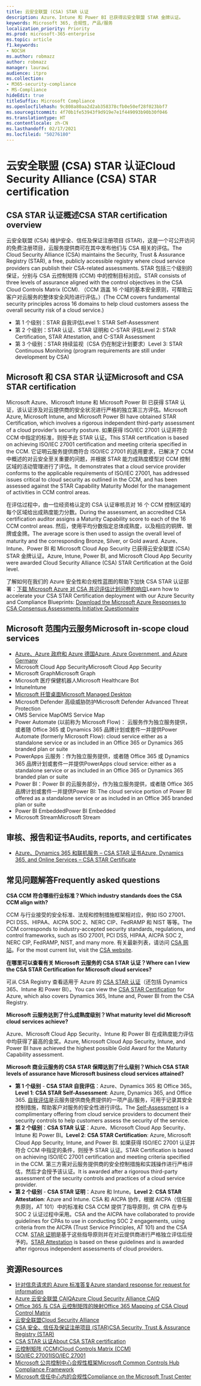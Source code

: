 ```yaml
---
title: 云安全联盟 (CSA) STAR 认证
description: Azure、Intune 和 Power BI 已获得云安全联盟 STAR 金牌认证。
keywords: Microsoft 365, 合规性, 产品/服务
localization_priority: Priority
ms.prod: microsoft-365-enterprise
ms.topic: article
f1.keywords:
- NOCSH
ms.author: robmazz
author: robmazz
manager: laurawi
audience: itpro
ms.collection:
- M365-security-compliance
- MS-Compliance
hideEdit: true
titleSuffix: Microsoft Compliance
ms.openlocfilehash: 9c808a80aa2d2ab358378cfb0e50ef28f023bbf7
ms.sourcegitcommit: 4f70b1fe53943f9d919e7e1f449093b90b30f046
ms.translationtype: HT
ms.contentlocale: zh-CN
ms.lasthandoff: 02/17/2021
ms.locfileid: "50276180"
---
```

# <a name="cloud-security-alliance-csa-star-certification"></a><span data-ttu-id="f1609-104">云安全联盟 (CSA) STAR 认证</span><span class="sxs-lookup"><span data-stu-id="f1609-104">Cloud Security Alliance (CSA) STAR certification</span></span>

## <a name="csa-star-certification-overview"></a><span data-ttu-id="f1609-105">CSA STAR 认证概述</span><span class="sxs-lookup"><span data-stu-id="f1609-105">CSA STAR certification overview</span></span>

<span data-ttu-id="f1609-106">云安全联盟 (CSA) 维护安全、信任及保证注册项目 (STAR)，这是一个可公开访问的免费注册项目，云服务提供商可在其中发布他们与 CSA 相关的评估。</span><span class="sxs-lookup"><span data-stu-id="f1609-106">The Cloud Security Alliance (CSA) maintains the Security, Trust & Assurance Registry (STAR), a free, publicly accessible registry where cloud service providers can publish their CSA-related assessments.</span></span> <span data-ttu-id="f1609-107">STAR 包括三个级别的保证，分别与 CSA 云控制矩阵 (CCM) 中的控制目标对应。</span><span class="sxs-lookup"><span data-stu-id="f1609-107">STAR consists of three levels of assurance aligned with the control objectives in the CSA Cloud Controls Matrix (CCM).</span></span> <span data-ttu-id="f1609-108">（CCM 涵盖 16 个域的基本安全原则，可帮助云客户对云服务的整体安全风险进行评估。）</span><span class="sxs-lookup"><span data-stu-id="f1609-108">(The CCM covers fundamental security principles across 16 domains to help cloud customers assess the overall security risk of a cloud service.)</span></span>

- <span data-ttu-id="f1609-109">第 1 个级别：STAR 自我评估</span><span class="sxs-lookup"><span data-stu-id="f1609-109">Level 1: STAR Self-Assessment</span></span>
- <span data-ttu-id="f1609-110">第 2 个级别：STAR 认证、STAR 证明和 C-STAR 评估</span><span class="sxs-lookup"><span data-stu-id="f1609-110">Level 2: STAR Certification, STAR Attestation, and C-STAR Assessment</span></span>
- <span data-ttu-id="f1609-111">第 3 个级别：STAR 持续监视（CSA 仍在制定计划要求）</span><span class="sxs-lookup"><span data-stu-id="f1609-111">Level 3: STAR Continuous Monitoring (program requirements are still under development by CSA)</span></span>

## <a name="microsoft-and-csa-star-certification"></a><span data-ttu-id="f1609-112">Microsoft 和 CSA STAR 认证</span><span class="sxs-lookup"><span data-stu-id="f1609-112">Microsoft and CSA STAR certification</span></span>

<span data-ttu-id="f1609-113">Microsoft Azure、Microsoft Intune 和 Microsoft Power BI 已获得 STAR 认证，该认证涉及对云提供商的安全状况进行严格的独立第三方评估。</span><span class="sxs-lookup"><span data-stu-id="f1609-113">Microsoft Azure, Microsoft Intune, and Microsoft Power BI have obtained STAR Certification, which involves a rigorous independent third-party assessment of a cloud provider’s security posture.</span></span> <span data-ttu-id="f1609-114">如果获得 ISO/IEC 27001 认证并符合 CCM 中指定的标准，则授予此 STAR 认证。</span><span class="sxs-lookup"><span data-stu-id="f1609-114">This STAR certification is based on achieving ISO/IEC 27001 certification and meeting criteria specified in the CCM.</span></span> <span data-ttu-id="f1609-115">它证明云服务提供商符合 ISO/IEC 27001 的适用要求，已解决了 CCM 中概述的对云安全至关重要的问题，并根据 STAR 能力成熟度模型对 CCM 控制区域的活动管理进行了评估。</span><span class="sxs-lookup"><span data-stu-id="f1609-115">It demonstrates that a cloud service provider conforms to the applicable requirements of ISO/IEC 27001, has addressed issues critical to cloud security as outlined in the CCM, and has been assessed against the STAR Capability Maturity Model for the management of activities in CCM control areas.</span></span>  
  
<span data-ttu-id="f1609-116">在评估过程中，由一位经资格认定的 CSA 认证审核员对 16 个 CCM 控制区域的每个区域给出成熟度能力分数。</span><span class="sxs-lookup"><span data-stu-id="f1609-116">During the assessment, an accredited CSA certification auditor assigns a Maturity Capability score to each of the 16 CCM control areas.</span></span> <span data-ttu-id="f1609-117">然后，使用平均分数指定总体成熟度，以及相应的铜牌、银牌或金牌。</span><span class="sxs-lookup"><span data-stu-id="f1609-117">The average score is then used to assign the overall level of maturity and the corresponding Bronze, Silver, or Gold award.</span></span> <span data-ttu-id="f1609-118">Azure、Intune、Power BI 和 Microsoft Cloud App Security 已获得云安全联盟 (CSA) STAR 金牌认证。</span><span class="sxs-lookup"><span data-stu-id="f1609-118">Azure, Intune, Power BI, and Microsoft Cloud App Security were awarded Cloud Security Alliance (CSA) STAR Certification at the Gold level.</span></span>  

<span data-ttu-id="f1609-119">了解如何在我们的 Azure 安全性和合规性蓝图的帮助下加快 CSA STAR 认证部署：[下载 Microsoft Azure 对 CSA 共识评估计划问卷的响应](https://gallery.technet.microsoft.com/Azure-Responses-to-CSA-46034a11)</span><span class="sxs-lookup"><span data-stu-id="f1609-119">Learn how to accelerate your CSA STAR Certification deployment with our Azure Security and Compliance Blueprints: [Download the Microsoft Azure Responses to CSA Consensus Assessments Initiative Questionnaire](https://gallery.technet.microsoft.com/Azure-Responses-to-CSA-46034a11)</span></span>

## <a name="microsoft-in-scope-cloud-services"></a><span data-ttu-id="f1609-120">Microsoft 范围内云服务</span><span class="sxs-lookup"><span data-stu-id="f1609-120">Microsoft in-scope cloud services</span></span>

- [<span data-ttu-id="f1609-121">Azure、Azure 政府和 Azure 德国</span><span class="sxs-lookup"><span data-stu-id="f1609-121">Azure, Azure Government, and Azure Germany</span></span>](https://aka.ms/AzureCompliance)
- <span data-ttu-id="f1609-122">Microsoft Cloud App Security</span><span class="sxs-lookup"><span data-stu-id="f1609-122">Microsoft Cloud App Security</span></span>
- <span data-ttu-id="f1609-123">Microsoft Graph</span><span class="sxs-lookup"><span data-stu-id="f1609-123">Microsoft Graph</span></span>
- <span data-ttu-id="f1609-124">Microsoft 医疗保健机器人</span><span class="sxs-lookup"><span data-stu-id="f1609-124">Microsoft Healthcare Bot</span></span>
- <span data-ttu-id="f1609-125">Intune</span><span class="sxs-lookup"><span data-stu-id="f1609-125">Intune</span></span>
- [<span data-ttu-id="f1609-126">Microsoft 托管桌面</span><span class="sxs-lookup"><span data-stu-id="f1609-126">Microsoft Managed Desktop</span></span>](/microsoft-365/managed-desktop/intro/compliance)
- <span data-ttu-id="f1609-127">Microsoft Defender 高级威胁防护</span><span class="sxs-lookup"><span data-stu-id="f1609-127">Microsoft Defender Advanced Threat Protection</span></span>
- <span data-ttu-id="f1609-128">OMS Service Map</span><span class="sxs-lookup"><span data-stu-id="f1609-128">OMS Service Map</span></span>
- <span data-ttu-id="f1609-129">Power Automate (以前称为 Microsoft Flow)： 云服务作为独立服务提供，或者随 Office 365 或 Dynamics 365 品牌计划或套件一并提供</span><span class="sxs-lookup"><span data-stu-id="f1609-129">Power Automate (formerly Microsoft Flow): cloud service either as a standalone service or as included in an Office 365 or Dynamics 365 branded plan or suite</span></span>
- <span data-ttu-id="f1609-130">PowerApps 云服务：作为独立服务提供，或者随 Office 365 或 Dynamics 365 品牌计划或套件一并提供</span><span class="sxs-lookup"><span data-stu-id="f1609-130">PowerApps cloud service: either as a standalone service or as included in an Office 365 or Dynamics 365 branded plan or suite</span></span>
- <span data-ttu-id="f1609-131">Power BI：Power BI 的云服务部分，作为独立服务提供，或者随 Office 365 品牌计划或套件一并提供</span><span class="sxs-lookup"><span data-stu-id="f1609-131">Power BI: The cloud service portion of Power BI offered as a standalone service or as included in an Office 365 branded plan or suite</span></span>
- <span data-ttu-id="f1609-132">Power BI Embedded</span><span class="sxs-lookup"><span data-stu-id="f1609-132">Power BI Embedded</span></span>
- <span data-ttu-id="f1609-133">Microsoft Stream</span><span class="sxs-lookup"><span data-stu-id="f1609-133">Microsoft Stream</span></span>

## <a name="audits-reports-and-certificates"></a><span data-ttu-id="f1609-134">审核、报告和证书</span><span class="sxs-lookup"><span data-stu-id="f1609-134">Audits, reports, and certificates</span></span>

- [<span data-ttu-id="f1609-135">Azure、Dynamics 365 和联机服务 – CSA STAR 证书</span><span class="sxs-lookup"><span data-stu-id="f1609-135">Azure, Dynamics 365, and Online Services – CSA STAR Certificate</span></span>](https://aka.ms/azurecsastarcert)

## <a name="frequently-asked-questions"></a><span data-ttu-id="f1609-136">常见问题解答</span><span class="sxs-lookup"><span data-stu-id="f1609-136">Frequently asked questions</span></span>

<span data-ttu-id="f1609-137">**CSA CCM 符合哪些行业标准？**</span><span class="sxs-lookup"><span data-stu-id="f1609-137">**Which industry standards does the CSA CCM align with?**</span></span>

<span data-ttu-id="f1609-138">CCM 与行业接受的安全标准、法规和控制措施框架相对应，例如 ISO 27001、PCI DSS、HIPAA、AICPA SOC 2、NERC CIP、FedRAMP 和 NIST 等等。</span><span class="sxs-lookup"><span data-stu-id="f1609-138">The CCM corresponds to industry-accepted security standards, regulations, and control frameworks, such as ISO 27001, PCI DSS, HIPAA, AICPA SOC 2, NERC CIP, FedRAMP, NIST, and many more.</span></span> <span data-ttu-id="f1609-139">有关最新列表，请访问 [CSA 网站](https://cloudsecurityalliance.org/)。</span><span class="sxs-lookup"><span data-stu-id="f1609-139">For the most current list, visit the [CSA website](https://cloudsecurityalliance.org/).</span></span>

<span data-ttu-id="f1609-140">**在哪里可以查看有关 Microsoft 云服务的 CSA STAR 认证？**</span><span class="sxs-lookup"><span data-stu-id="f1609-140">**Where can I view the CSA STAR Certification for Microsoft cloud services?**</span></span>

<span data-ttu-id="f1609-141">可从 CSA Registry 查看适用于 Azure 的 [CSA STAR 认证](https://aka.ms/csastar-certification)（还包括 Dynamics 365、Intune 和 Power BI）。</span><span class="sxs-lookup"><span data-stu-id="f1609-141">You can view the [CSA STAR Certification](https://aka.ms/csastar-certification) for Azure, which also covers Dynamics 365, Intune and, Power BI from the CSA Registry.</span></span>

<span data-ttu-id="f1609-142">**Microsoft 云服务达到了什么成熟度级别？**</span><span class="sxs-lookup"><span data-stu-id="f1609-142">**What maturity level did Microsoft cloud services achieve?**</span></span>

<span data-ttu-id="f1609-143">Azure、Microsoft Cloud App Security、Intune 和 Power BI 在成熟度能力评估中均获得了最高的金奖。</span><span class="sxs-lookup"><span data-stu-id="f1609-143">Azure, Microsoft Cloud App Security, Intune, and Power BI have achieved the highest possible Gold Award for the Maturity Capability assessment.</span></span>

<span data-ttu-id="f1609-144">**Microsoft 商业云服务的 CSA STAR 保障达到了什么级别？**</span><span class="sxs-lookup"><span data-stu-id="f1609-144">**Which CSA STAR levels of assurance have Microsoft business cloud services attained?**</span></span>

- <span data-ttu-id="f1609-145">**第 1 个级别** - **CSA STAR 自我评估**：Azure、Dynamics 365 和 Office 365。</span><span class="sxs-lookup"><span data-stu-id="f1609-145">**Level 1**: **CSA STAR Self-Assessment**: Azure, Dynamics 365, and Office 365.</span></span> <span data-ttu-id="f1609-146">[自我评估](offering-csa-star-self-assessment.md)是云服务提供商免费提供的一项产品/服务，可用于记录其安全控制措施，帮助客户对服务的安全性进行评估。</span><span class="sxs-lookup"><span data-stu-id="f1609-146">The [Self-Assessment](offering-csa-star-self-assessment.md) is a complimentary offering from cloud service providers to document their security controls to help customers assess the security of the service.</span></span>
- <span data-ttu-id="f1609-147">**第 2 个级别**：**CSA STAR 认证**：Azure、Microsoft Cloud App Security、Intune 和 Power BI。</span><span class="sxs-lookup"><span data-stu-id="f1609-147">**Level 2**: **CSA STAR Certification**: Azure, Microsoft Cloud App Security, Intune, and Power BI.</span></span> <span data-ttu-id="f1609-148">如果获得 ISO/IEC 27001 认证并符合 CCM 中指定的条件，则授予 STAR 认证。</span><span class="sxs-lookup"><span data-stu-id="f1609-148">STAR Certification is based on achieving ISO/IEC 27001 certification and meeting criteria specified in the CCM.</span></span> <span data-ttu-id="f1609-149">第三方需对云服务提供商的安全控制措施和实践操作进行严格评估，然后才会授予该认证。</span><span class="sxs-lookup"><span data-stu-id="f1609-149">It is awarded after a rigorous third-party assessment of the security controls and practices of a cloud service provider.</span></span>
- <span data-ttu-id="f1609-150">**第 2 个级别** - **CSA STAR 证明**：Azure 和 Intune。</span><span class="sxs-lookup"><span data-stu-id="f1609-150">**Level 2**: **CSA STAR Attestation**: Azure and Intune.</span></span> <span data-ttu-id="f1609-151">CSA 和 AICPA 协作，根据 AICPA（信任服务原则，AT 101）中的标准和 CSA CCM 提供了指导原则，供 CPA 在参与 SOC 2 认证过程中采用。</span><span class="sxs-lookup"><span data-stu-id="f1609-151">CSA and the AICPA have collaborated to provide guidelines for CPAs to use in conducting SOC 2 engagements, using criteria from the AICPA (Trust Service Principles, AT 101) and the CSA CCM.</span></span> <span data-ttu-id="f1609-152">[STAR 证明](offering-CSA-STAR-Attestation.md)是基于这些指导原则并在对云提供商进行严格独立评估后授予的。</span><span class="sxs-lookup"><span data-stu-id="f1609-152">[STAR Attestation](offering-CSA-STAR-Attestation.md) is based on these guidelines and is awarded after rigorous independent assessments of cloud providers.</span></span>

## <a name="resources"></a><span data-ttu-id="f1609-153">资源</span><span class="sxs-lookup"><span data-stu-id="f1609-153">Resources</span></span>

- [<span data-ttu-id="f1609-154">针对信息请求的 Azure 标准答复</span><span class="sxs-lookup"><span data-stu-id="f1609-154">Azure standard response for request for information</span></span>](https://aka.ms/AzureStandardRequestForInformation)
- [<span data-ttu-id="f1609-155">Azure 云安全联盟 CAIQ</span><span class="sxs-lookup"><span data-stu-id="f1609-155">Azure Cloud Security Alliance CAIQ</span></span>](https://aka.ms/AzureCSACAIQ)
- [<span data-ttu-id="f1609-156">Office 365 与 CSA 云控制矩阵的映射</span><span class="sxs-lookup"><span data-stu-id="f1609-156">Office 365 Mapping of CSA Cloud Control Matrix</span></span>](https://aka.ms/Office365CSACloudControlMatrix)
- [<span data-ttu-id="f1609-157">云安全联盟</span><span class="sxs-lookup"><span data-stu-id="f1609-157">Cloud Security Alliance</span></span>](https://cloudsecurityalliance.org/)
- [<span data-ttu-id="f1609-158">CSA 安全、信任及保证注册项目 (STAR)</span><span class="sxs-lookup"><span data-stu-id="f1609-158">CSA Security, Trust & Assurance Registry (STAR)</span></span>](https://cloudsecurityalliance.org/star/)
- [<span data-ttu-id="f1609-159"> CSA STAR 认证</span><span class="sxs-lookup"><span data-stu-id="f1609-159">About CSA STAR certification</span></span>](https://cloudsecurityalliance.org/star/certification/)
- [<span data-ttu-id="f1609-160">云控制矩阵 (CCM)</span><span class="sxs-lookup"><span data-stu-id="f1609-160">Cloud Controls Matrix (CCM)</span></span>](https://cloudsecurityalliance.org/group/cloud-controls-matrix/)
- [<span data-ttu-id="f1609-161">ISO/IEC 27001</span><span class="sxs-lookup"><span data-stu-id="f1609-161">ISO/IEC 27001</span></span>](offering-iso-27001.md)
- [<span data-ttu-id="f1609-162">Microsoft 公共控制中心合规性框架</span><span class="sxs-lookup"><span data-stu-id="f1609-162">Microsoft Common Controls Hub Compliance Framework</span></span>](https://www.microsoft.com/trust-center/compliance/compliance-overview)
- [<span data-ttu-id="f1609-163">Microsoft 信任中心内的合规性</span><span class="sxs-lookup"><span data-stu-id="f1609-163">Compliance on the Microsoft Trust Center</span></span>](https://www.microsoft.com/trust-center/compliance/compliance-overview)
